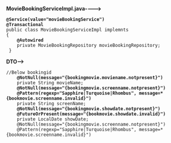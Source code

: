 **MovieBookingServiceImpl.java---->**

<p><code><b>@Service(value="movieBookingService")
@Transactional</b>
public class MovieBookingServiceImpl implemnts 
{
	<b>@Autowired</b>
	private MovieBookingRepository movieBookingRepository;
 }</code></p>

**DTO-->**
<p><code>//Below bookingid
	<b>@NotNull(message="{bookingmovie.moviename.notpresent}")</b>
	private String movieName;
	<b>@NotNull(message="{bookingmovie.screenname.notpresent}")
	@Pattern(regexp="Sapphire|Turquoise|Rhombus", message=*{bookmovie.screenname.invalid}")</b>
	private String screenName;
	<b>@NotNull(message="{bookingmovie.showdate.notpresent}")
	@FutureOrPresent(message="{bookmovie.showdate.invalid}")</b>
	private LocalDate showDate;
	@NotNull(message="{bookingmovie.screenname.notpresent}")
	@Pattern(regexp="Sapphire|Turquoise|Rhombus", message=*{bookmovie.screenname.invalid}")</b>
</code></p>
 
